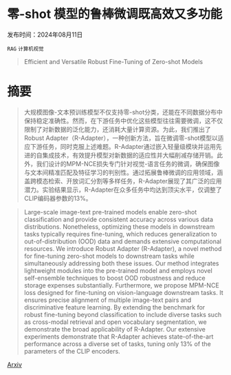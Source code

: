 # 零-shot 模型的鲁棒微调既高效又多功能

发布时间：2024年08月11日

`RAG` `计算机视觉`

> Efficient and Versatile Robust Fine-Tuning of Zero-shot Models

# 摘要

> 大规模图像-文本预训练模型不仅支持零-shot分类，还能在不同数据分布中保持稳定准确性。然而，在下游任务中优化这些模型往往需要微调，这不仅限制了对新数据的泛化能力，还消耗大量计算资源。为此，我们推出了Robust Adapter（R-Adapter），一种创新方法，旨在微调零-shot模型以适应下游任务，同时克服上述难题。R-Adapter通过嵌入轻量级模块并运用先进的自集成技术，有效提升模型对新数据的适应性并大幅削减存储开销。此外，我们设计的MPM-NCE损失专门针对视觉-语言任务的微调，确保图像与文本间精准匹配及特征学习的判别性。通过拓展鲁棒微调的应用领域，涵盖跨模态检索、开放词汇分割等多样任务，R-Adapter展现了其广泛的应用潜力。实验结果显示，R-Adapter在众多任务中均达到顶尖水平，仅调整了CLIP编码器参数的13%。

> Large-scale image-text pre-trained models enable zero-shot classification and provide consistent accuracy across various data distributions. Nonetheless, optimizing these models in downstream tasks typically requires fine-tuning, which reduces generalization to out-of-distribution (OOD) data and demands extensive computational resources. We introduce Robust Adapter (R-Adapter), a novel method for fine-tuning zero-shot models to downstream tasks while simultaneously addressing both these issues. Our method integrates lightweight modules into the pre-trained model and employs novel self-ensemble techniques to boost OOD robustness and reduce storage expenses substantially. Furthermore, we propose MPM-NCE loss designed for fine-tuning on vision-language downstream tasks. It ensures precise alignment of multiple image-text pairs and discriminative feature learning. By extending the benchmark for robust fine-tuning beyond classification to include diverse tasks such as cross-modal retrieval and open vocabulary segmentation, we demonstrate the broad applicability of R-Adapter. Our extensive experiments demonstrate that R-Adapter achieves state-of-the-art performance across a diverse set of tasks, tuning only 13% of the parameters of the CLIP encoders.

[Arxiv](https://arxiv.org/abs/2408.05749)